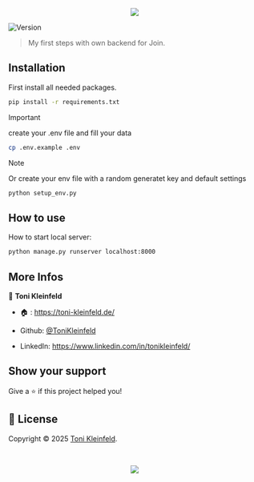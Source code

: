 <p align="center"><img src="https://capsule-render.vercel.app/api?type=waving&height=200&color=gradient&text=Backend%20Join&section=header&reversal=false&textBg=false&fontSize=70&fontAlign=50&animation=fadeIn&fontAlignY=38&descSize=0"></p>

<p>
  <img alt="Version" src="https://img.shields.io/badge/Framework-Django-lightgreen?logo=django" />
</p>

> My first steps with own backend for Join.

## Installation

First install all needed packages.

```sh
pip install -r requirements.txt
```

> [!IMPORTANT]
> create your .env file and fill your data

```sh
cp .env.example .env 
```

>[!NOTE]
> Or create your env file with a random generatet key and default settings

```sh
python setup_env.py
```

## How to use

How to start local server:

```sh
python manage.py runserver localhost:8000
```

## More Infos

👤 **Toni Kleinfeld**

- 🏠 : https://toni-kleinfeld.de/

- Github: [@ToniKleinfeld](https://github.com/ToniKleinfeld)

- LinkedIn: https://www.linkedin.com/in/tonikleinfeld/

## Show your support

Give a ⭐️ if this project helped you!

## 📝 License

Copyright © 2025 [Toni Kleinfeld](https://github.com/ToniKleinfeld).

<br />

<p align="center"><img src="https://capsule-render.vercel.app/api?type=waving&height=200&color=gradient&section=footer&reversal=false&textBg=false&fontSize=70&fontAlign=50&animation=fadeIn&fontAlignY=38&descSize=0"></p>
